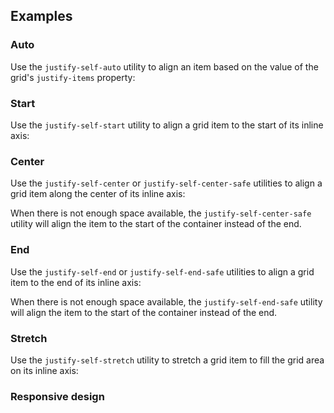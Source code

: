 ## Examples

### Auto

Use the `justify-self-auto` utility to align an item based on the value of the grid's `justify-items` property:

### Start

Use the `justify-self-start` utility to align a grid item to the start of its inline axis:

### Center

Use the `justify-self-center` or `justify-self-center-safe` utilities to align a grid item along the center of its inline axis:

When there is not enough space available, the `justify-self-center-safe` utility will align the item to the start of the container instead of the end.

### End

Use the `justify-self-end` or `justify-self-end-safe` utilities to align a grid item to the end of its inline axis:

When there is not enough space available, the `justify-self-end-safe` utility will align the item to the start of the container instead of the end.

### Stretch

Use the `justify-self-stretch` utility to stretch a grid item to fill the grid area on its inline axis:

### Responsive design
